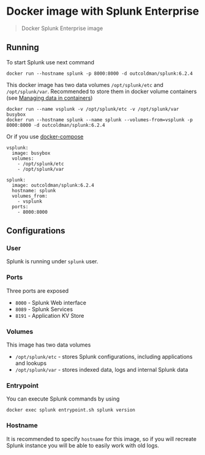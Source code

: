 # Docker image with Splunk Enterprise

> Docker Splunk Enterprise image

## Running

To start Splunk use next command

```
docker run --hostname splunk -p 8000:8000 -d outcoldman/splunk:6.2.4
```

This docker image has two data volumes `/opt/splunk/etc` and `/opt/splunk/var`. Recommended to store them in docker volume containers (see [Managing data in containers](https://docs.docker.com/userguide/dockervolumes/))

```
docker run --name vsplunk -v /opt/splunk/etc -v /opt/splunk/var busybox
docker run --hostname splunk --name splunk --volumes-from=vsplunk -p 8000:8000 -d outcoldman/splunk:6.2.4
```

Or if you use [docker-compose](https://docs.docker.com/compose/)

```
vsplunk:
  image: busybox
  volumes:
    - /opt/splunk/etc
    - /opt/splunk/var

splunk:
  image: outcoldman/splunk:6.2.4
  hostname: splunk
  volumes_from:
    - vsplunk
  ports:
    - 8000:8000
```

## Configurations

### User

Splunk is running under `splunk` user.

### Ports

Three ports are exposed

* `8000` - Splunk Web interface
* `8089` - Splunk Services
* `8191` - Application KV Store

### Volumes

This image has two data volumes

* `/opt/splunk/etc` - stores Splunk configurations, including applications and lookups
* `/opt/splunk/var` - stores indexed data, logs and internal Splunk data

### Entrypoint

You can execute Splunk commands by using

```
docker exec splunk entrypoint.sh splunk version
```

### Hostname

It is recommended to specify `hostname` for this image, so if you will recreate Splunk instance you will be able to easily work with old logs.
